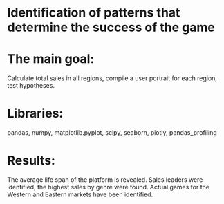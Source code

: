 # Identification of patterns that determine the success of the game
# The main goal:
Calculate total sales in all regions, compile a user portrait for each region, test hypotheses.

# Libraries:
pandas, numpy, matplotlib.pyplot, scipy, seaborn, plotly, pandas_profiling

# Results:
The average life span of the platform is revealed. Sales leaders were identified, the highest sales by genre were found. Actual games for the Western and Eastern markets have been identified.
